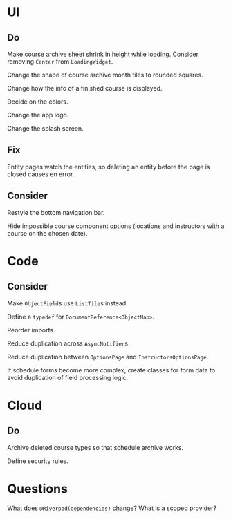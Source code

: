 # UI

## Do

Make course archive sheet shrink in height while loading.
Consider removing `Center` from `LoadingWidget`.

Change the shape of course archive month tiles to rounded squares.

Change how the info of a finished course is displayed.

Decide on the colors.

Change the app logo.

Change the splash screen.

## Fix

Entity pages watch the entities, so deleting an entity before the page is closed 
causes en error.

## Consider

Restyle the bottom navigation bar.

Hide impossible course component options (locations and instructors with a 
course on the chosen date).

# Code

## Consider

Make `ObjectField`s use `ListTile`s instead.

Define a `typedef` for `DocumentReference<ObjectMap>`.

Reorder imports.

Reduce duplication across `AsyncNotifier`s.

Reduce duplication between `OptionsPage` and `InstructorsOptionsPage`.

If schedule forms become more complex, create classes for form data to avoid 
duplication of field processing logic.

# Cloud

## Do

Archive deleted course types so that schedule archive works.

Define security rules.

# Questions

What does `@Riverpod(dependencies)` change? What is a scoped provider?
